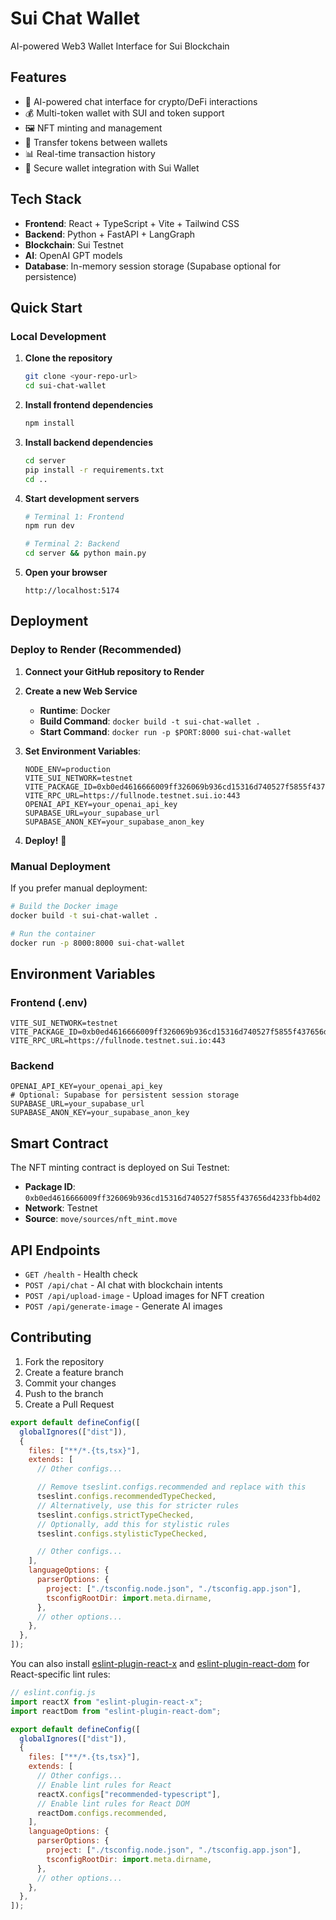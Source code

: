 # Sui Chat Wallet

AI-powered Web3 Wallet Interface for Sui Blockchain

## Features

- 🤖 AI-powered chat interface for crypto/DeFi interactions
- 💰 Multi-token wallet with SUI and token support
- 🖼️ NFT minting and management
- 💸 Transfer tokens between wallets
- 📊 Real-time transaction history
- 🔐 Secure wallet integration with Sui Wallet

## Tech Stack

- **Frontend**: React + TypeScript + Vite + Tailwind CSS
- **Backend**: Python + FastAPI + LangGraph
- **Blockchain**: Sui Testnet
- **AI**: OpenAI GPT models
- **Database**: In-memory session storage (Supabase optional for persistence)

## Quick Start

### Local Development

1. **Clone the repository**

   ```bash
   git clone <your-repo-url>
   cd sui-chat-wallet
   ```

2. **Install frontend dependencies**

   ```bash
   npm install
   ```

3. **Install backend dependencies**

   ```bash
   cd server
   pip install -r requirements.txt
   cd ..
   ```

4. **Start development servers**

   ```bash
   # Terminal 1: Frontend
   npm run dev

   # Terminal 2: Backend
   cd server && python main.py
   ```

5. **Open your browser**
   ```
   http://localhost:5174
   ```

## Deployment

### Deploy to Render (Recommended)

1. **Connect your GitHub repository to Render**

2. **Create a new Web Service**

   - **Runtime**: Docker
   - **Build Command**: `docker build -t sui-chat-wallet .`
   - **Start Command**: `docker run -p $PORT:8000 sui-chat-wallet`

3. **Set Environment Variables**:

   ```env
   NODE_ENV=production
   VITE_SUI_NETWORK=testnet
   VITE_PACKAGE_ID=0xb0ed4616666009ff326069b936cd15316d740527f5855f437656d4233fbb4d02
   VITE_RPC_URL=https://fullnode.testnet.sui.io:443
   OPENAI_API_KEY=your_openai_api_key
   SUPABASE_URL=your_supabase_url
   SUPABASE_ANON_KEY=your_supabase_anon_key
   ```

4. **Deploy!** 🚀

### Manual Deployment

If you prefer manual deployment:

```bash
# Build the Docker image
docker build -t sui-chat-wallet .

# Run the container
docker run -p 8000:8000 sui-chat-wallet
```

## Environment Variables

### Frontend (.env)

```env
VITE_SUI_NETWORK=testnet
VITE_PACKAGE_ID=0xb0ed4616666009ff326069b936cd15316d740527f5855f437656d4233fbb4d02
VITE_RPC_URL=https://fullnode.testnet.sui.io:443
```

### Backend

```env
OPENAI_API_KEY=your_openai_api_key
# Optional: Supabase for persistent session storage
SUPABASE_URL=your_supabase_url
SUPABASE_ANON_KEY=your_supabase_anon_key
```

## Smart Contract

The NFT minting contract is deployed on Sui Testnet:

- **Package ID**: `0xb0ed4616666009ff326069b936cd15316d740527f5855f437656d4233fbb4d02`
- **Network**: Testnet
- **Source**: `move/sources/nft_mint.move`

## API Endpoints

- `GET /health` - Health check
- `POST /api/chat` - AI chat with blockchain intents
- `POST /api/upload-image` - Upload images for NFT creation
- `POST /api/generate-image` - Generate AI images

## Contributing

1. Fork the repository
2. Create a feature branch
3. Commit your changes
4. Push to the branch
5. Create a Pull Request

```js
export default defineConfig([
  globalIgnores(["dist"]),
  {
    files: ["**/*.{ts,tsx}"],
    extends: [
      // Other configs...

      // Remove tseslint.configs.recommended and replace with this
      tseslint.configs.recommendedTypeChecked,
      // Alternatively, use this for stricter rules
      tseslint.configs.strictTypeChecked,
      // Optionally, add this for stylistic rules
      tseslint.configs.stylisticTypeChecked,

      // Other configs...
    ],
    languageOptions: {
      parserOptions: {
        project: ["./tsconfig.node.json", "./tsconfig.app.json"],
        tsconfigRootDir: import.meta.dirname,
      },
      // other options...
    },
  },
]);
```

You can also install [eslint-plugin-react-x](https://github.com/Rel1cx/eslint-react/tree/main/packages/plugins/eslint-plugin-react-x) and [eslint-plugin-react-dom](https://github.com/Rel1cx/eslint-react/tree/main/packages/plugins/eslint-plugin-react-dom) for React-specific lint rules:

```js
// eslint.config.js
import reactX from "eslint-plugin-react-x";
import reactDom from "eslint-plugin-react-dom";

export default defineConfig([
  globalIgnores(["dist"]),
  {
    files: ["**/*.{ts,tsx}"],
    extends: [
      // Other configs...
      // Enable lint rules for React
      reactX.configs["recommended-typescript"],
      // Enable lint rules for React DOM
      reactDom.configs.recommended,
    ],
    languageOptions: {
      parserOptions: {
        project: ["./tsconfig.node.json", "./tsconfig.app.json"],
        tsconfigRootDir: import.meta.dirname,
      },
      // other options...
    },
  },
]);
```
